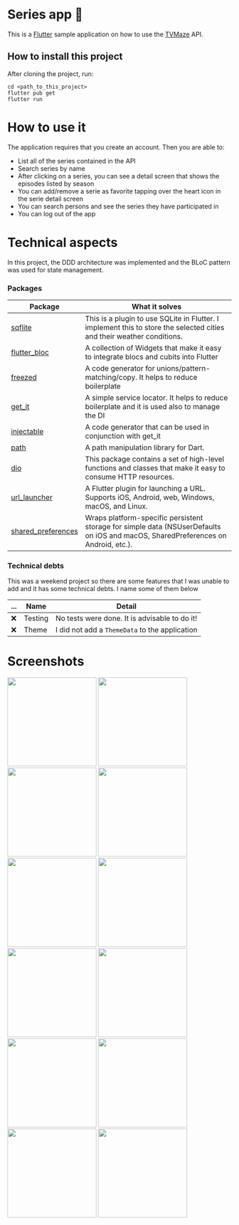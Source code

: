 # Series app :blue_heart:

This is a [Flutter](https://flutter.dev/) sample application on how to use the [TVMaze](https://www.tvmaze.com/api) API.

## How to install this project

After cloning the project, run:

```
cd <path_to_this_project>
flutter pub get
flutter run
```

# How to use it

The application requires that you create an account. Then you are able to:

- List all of the series contained in the API
- Search series by name
- After clicking on a series, you can see a detail screen that shows the episodes listed by season
- You can add/remove a serie as favorite tapping over the heart icon in the serie detail screen
- You can search persons and see the series they have participated in
- You can log out of the app

# Technical aspects

In this project, the DDD architecture was implemented and the BLoC pattern was used for state management.

### Packages

| Package                                                           | What it solves                                                                                                                    |
| ----------------------------------------------------------------- | --------------------------------------------------------------------------------------------------------------------------------- |
| [sqflite](https://pub.dev/packages/sqflite)                       | This is a plugin to use SQLite in Flutter. I implement this to store the selected cities and their weather conditions.            |
| [flutter_bloc](https://pub.dev/packages/flutter_bloc)             | A collection of Widgets that make it easy to integrate blocs and cubits into Flutter                                              |
| [freezed](https://pub.dev/packages/freezed)                       | A code generator for unions/pattern-matching/copy. It helps to reduce boilerplate                                                 |
| [get_it](https://pub.dev/packages/get_it)                         | A simple service locator. It helps to reduce boilerplate and it is used also to manage the DI                                     |
| [injectable](https://pub.dev/packages/injectable)                 | A code generator that can be used in conjunction with get_it                                                                      |
| [path](https://pub.dev/packages/path)                             | A path manipulation library for Dart.                                                                                             |
| [dio](https://pub.dev/packages/dio)                               | This package contains a set of high-level functions and classes that make it easy to consume HTTP resources.                      |
| [url_launcher](https://pub.dev/packages/url_launcher)             | A Flutter plugin for launching a URL. Supports iOS, Android, web, Windows, macOS, and Linux.                                      |
| [shared_preferences](https://pub.dev/packages/shared_preferences) | Wraps platform-specific persistent storage for simple data (NSUserDefaults on iOS and macOS, SharedPreferences on Android, etc.). |

### Technical debts

This was a weekend project so there are some features that I was unable to add and it has some technical debts. I name some of them below

| ... | Name    | Detail                                         |
| --- | ------- | ---------------------------------------------- |
| :x: | Testing | No tests were done. It is advisable to do it!  |
| :x: | Theme   | I did not add a `ThemeData` to the application |

# Screenshots

<img src="https://user-images.githubusercontent.com/6399992/147171228-a815c7a0-1979-454a-8b78-7c2e0d4f08b5.png" width="200"> <img src="https://user-images.githubusercontent.com/6399992/147171360-b77235ea-0e24-472e-89d7-6119fcccb254.png" width="200"> <img src="https://user-images.githubusercontent.com/6399992/147171366-6758798e-80a1-46f3-846d-9dcf932cadd8.png" width="200"> <img src="https://user-images.githubusercontent.com/6399992/147171370-0f548ec6-0978-453d-9d66-6b4d828c9623.png" width="200"> <img src="https://user-images.githubusercontent.com/6399992/147171374-584c5d05-e40a-469b-9a26-44467af53dd8.png" width="200"> <img src="https://user-images.githubusercontent.com/6399992/147171379-ff862297-60b9-49d0-a947-6b5368b46d3a.png" width="200"> <img src="https://user-images.githubusercontent.com/6399992/147171381-1bb28a67-33c8-4609-a4c9-f68da3f20a72.png" width="200"> <img src="https://user-images.githubusercontent.com/6399992/147171382-ca164cef-ca15-4102-8e6e-541360d53bec.png" width="200"> <img src="https://user-images.githubusercontent.com/6399992/147171387-1955dc32-3919-4229-85be-e09c75e595dc.png" width="200"> <img src="https://user-images.githubusercontent.com/6399992/147171394-039c4839-9fd9-4fc3-baf5-69b9505ec268.png" width="200"> <img src="https://user-images.githubusercontent.com/6399992/147171397-d97c0c1a-3e89-456f-9029-c030d7e5cc4b.png" width="200"> <img src="https://user-images.githubusercontent.com/6399992/147171399-6e2ca07a-6d29-4efa-a93f-a4c3a2e65401.png" width="200">

